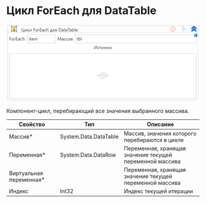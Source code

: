 # Цикл ForEach для DataTable

![](<../../../.gitbook/assets/image (606).png>)

Компонент-цикл, перебирающий все значения выбранного массива.

| Свойство                 | Тип                   | Описание                                                 |
| ------------------------ | --------------------- | -------------------------------------------------------- |
| Массив\*                 | System.Data.DataTable | Массив, значения которого перебираются в цикле           |
| Переменная\*             | System.Data.DataRow   | Переменная, хранящая значение текущей переменной массива |
| Виртуальная переменная\* |                       | Переменная, хранящая значение текущей переменной массива |
| Индекс                   | Int32                 | Индекс текущей итерации                                  |
